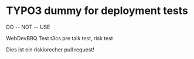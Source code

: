 # TYPO3 dummy for deployment tests

DO -- NOT -- USE




WebDevBBQ Test
t3cs pre talk test, risk test


Dies ist ein riskiorecher pull request!
